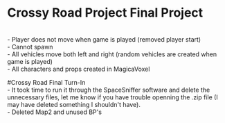 # Crossy Road Project Final Project
<br /> - Player does not move when game is played (removed player start)
<br /> - Cannot spawn
<br /> - All vehicles move both left and right (random vehicles are created when game is played)
<br /> - All characters and props created in MagicaVoxel

#Crossy Road Final Turn-In
<br /> - It took time to run it through the SpaceSniffer software and delete the unnecessary files, let me know if you have trouble openning the .zip file (I may have deleted something I shouldn't have).
<br /> - Deleted Map2 and unused BP's


